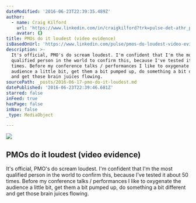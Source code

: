 ```yaml
---
dateModified: '2016-06-23T22:39:35.489Z'
author:
  - name: Craig Kilford
    url: 'https://www.linkedin.com/in/craigkilford?trk=pulse-det-athr_prof-art_hdr'
    avatar: {}
title: PMOs do it loudest (video evidence)
isBasedOnUrl: 'https://www.linkedin.com/pulse/pmos-do-loudest-video-evidence-craig-kilford'
description: >-
  It's official, PMO's do scream loudest. I'm confident that I'm the most
  qualified person in the world to confirm this, because I've tested it about 50
  times. Before my conference talks / performances I like to oxygenate the
  audience a little bit, get them a bit pumped up, do something a bit different
  and get those brain juices flowing.
sourcePath: _posts/2016-06-17-pmo-do-it-loudest.md
datePublished: '2016-06-23T22:39:46.681Z'
starred: false
inFeed: true
hasPage: false
inNav: false
_type: MediaObject

---
```

<article style=""><img src="https://imgflo.herokuapp.com/graph/vahj1ThiexotieMo/84271ebb279c8b5b7fe0757606b0a27f/noop.jpg?input=https%3A%2F%2Fmedia.licdn.com%2Fmpr%2Fmpr%2FAAEAAQAAAAAAAAfEAAAAJDRkNjI3ZTRiLTZiYTYtNGMzMC1hZmQxLTViNjI5NDEzZmNjMA.jpg" /><h1>PMOs do it loudest (video evidence)</h1><p>It's official, PMO's do scream loudest. I'm confident that I'm the most qualified person in the world to confirm this, because I've tested it about 50 times. Before my conference talks / performances I like to oxygenate the audience a little bit, get them a bit pumped up, do something a bit different and get those brain juices flowing.</p></article>